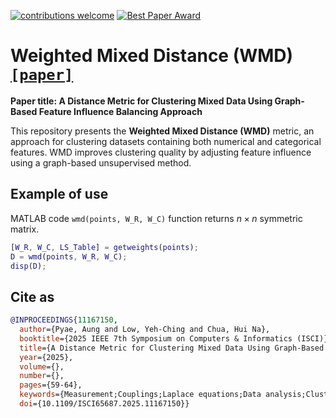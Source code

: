 [![contributions welcome](https://img.shields.io/badge/contributions-welcome-brightgreen.svg?style=flat)]()
[![Best Paper Award](https://img.shields.io/badge/Best%20Paper%20Award-🏆-brightgreen)](https://ieeexplore.ieee.org/document/11167150)

# Weighted Mixed Distance (WMD) [`[paper]`](https://ieeexplore.ieee.org/document/11167150)

**Paper title: A Distance Metric for Clustering Mixed Data Using Graph-Based Feature Influence Balancing Approach**

This repository presents the **Weighted Mixed Distance (WMD)** metric, an approach for clustering datasets containing both numerical and categorical features. WMD improves clustering quality by adjusting feature influence using a graph-based unsupervised method.

## Example of use
MATLAB code `wmd(points, W_R, W_C)` function returns $n \times n$ symmetric matrix.
```m
[W_R, W_C, LS_Table] = getweights(points);
D = wmd(points, W_R, W_C);
disp(D);
```

## Cite as
```bibtex
@INPROCEEDINGS{11167150,
  author={Pyae, Aung and Low, Yeh-Ching and Chua, Hui Na},
  booktitle={2025 IEEE 7th Symposium on Computers & Informatics (ISCI)}, 
  title={A Distance Metric for Clustering Mixed Data Using Graph-Based Feature Influence Balancing Approach}, 
  year={2025},
  volume={},
  number={},
  pages={59-64},
  keywords={Measurement;Couplings;Laplace equations;Data analysis;Clustering methods;Indexes;Informatics;Unsupervised learning;Information integrity;clustering;similarity measure;mixed data;unsupervised learning},
  doi={10.1109/ISCI65687.2025.11167150}}
```
